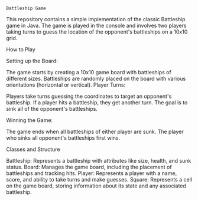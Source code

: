                                                                         Battleship Game

This repository contains a simple implementation of the classic Battleship game in Java. The game is played in the console and involves two players taking turns to guess the location of the opponent's battleships on a 10x10 grid.

How to Play

Setting up the Board:

The game starts by creating a 10x10 game board with battleships of different sizes.
Battleships are randomly placed on the board with various orientations (horizontal or vertical).
Player Turns:

Players take turns guessing the coordinates to target an opponent's battleship.
If a player hits a battleship, they get another turn.
The goal is to sink all of the opponent's battleships.

Winning the Game:

The game ends when all battleships of either player are sunk.
The player who sinks all opponent's battleships first wins.

Classes and Structure

Battleship: Represents a battleship with attributes like size, health, and sunk status.
Board: Manages the game board, including the placement of battleships and tracking hits.
Player: Represents a player with a name, score, and ability to take turns and make guesses.
Square: Represents a cell on the game board, storing information about its state and any associated battleship.
